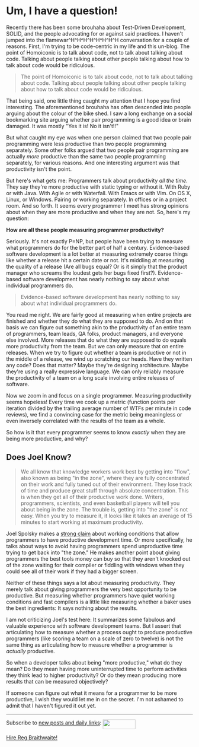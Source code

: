 Um, I have a question!
===

Recently there has been some brouhaha about Test-Driven Development, SOLID, and the people advocating for or against said practices. I haven't jumped into the flamewar^H^H^H^H^H^H^H^H conversation for a couple of reasons. First, I'm trying to be code-centric in my life and this un-blog. The point of Homoiconic is to talk about code, not to talk about talking about code. Talking about people talking about other people talking about how to talk about code would be ridiculous.

> The point of Homoiconic is to talk about code, not to talk about talking about code. Talking about people talking about other people talking about how to talk about code would be ridiculous.

That being said, one little thing caught my attention that I hope you find interesting. The aforementioned brouhaha has often descended into people arguing about the colour of the bike shed. I saw a long exchange on a social bookmarking site arguing whether pair programming is a good idea or brain damaged. It was mostly "Yes it is! No it isn't!!"

But what caught my eye was when one person claimed that two people pair programming were less productive than two people programming separately. Some other folks argued that two people pair programming are actually *more* productive than the same two people programming separately, for various reasons. And one interesting argument was that productivity isn't the point.

But here's what gets me: Programmers talk about productivity *all the time*. They say they're more productive with static typing or without it. With Ruby or with Java. With Agile or with Waterfall. With Emacs or with Vim. On OS X, Linux, or Windows. Pairing or working separately. In offices or in a project room. And so forth. It seems every programmer I meet has strong opinions about when they are more productive and when they are not. So, here's my question:

**How are all these people measuring programmer productivity?**

Seriously. It's not exactly P=NP, but people have been trying to measure what programmers do for the better part of half a century. Evidence-based software development is a lot better at measuring extremely coarse things like whether a release hit a certain date or not. It's middling at measuring the quality of a release (Are all bugs equal? Or is it simply that the product manager who screams the loudest gets her bugs fixed first?). Evidence-based software development has nearly nothing to say about what individual programmers do.

> Evidence-based software development has nearly nothing to say about what individual programmers do.

You read me right. We are fairly good at measuring when entire projects are finished and whether they do what they are supposed to do. And on that basis we can figure out something akin to the productivity of an entire team of programmers, team leads, QA folks, product managers, and everyone else involved. More releases that do what they are supposed to do equals more productivity from the team. But we can only measure that on entire releases. When we try to figure out whether a team is productive or not in the middle of a release, we wind up scratching our heads. Have they written any code? Does that matter? Maybe they're designing architecture. Maybe they're using a really expressive language. We can only reliably measure the productivity of a team on a long scale involving entire releases of software.

Now we zoom in and focus on a single programmer. Measuring productivity seems hopeless! Every time we cook up a metric (function points per iteration divided by the trailing average number of WTFs per minute in code reviews), we find a convincing case for the metric being meaningless or even inversely correlated with the results of the team as a whole.

So how is it that every programmer seems to know *exactly* when they are being more productive, and why?

Does Joel Know?
---

> We all know that knowledge workers work best by getting into "flow", also known as being "in the zone", where they are fully concentrated on their work and fully tuned out of their environment. They lose track of time and produce great stuff through absolute concentration. This is when they get all of their productive work done. Writers, programmers, scientists, and even basketball players will tell you about being in the zone. The trouble is, getting into "the zone" is not easy. When you try to measure it, it looks like it takes an average of 15 minutes to start working at maximum productivity.

Joel Spolsky makes a [strong claim](http://www.joelonsoftware.com/articles/fog0000000043.html "The Joel Test: 12 Steps to Better Code") about working conditions that allow programmers to have productive development time. Or more specifically, he talks about ways to avoid having programmers spend unproductive time trying to get back into "the zone." He makes another point about giving programmers the best tools money can buy so that they aren't knocked out of the zone waiting for their compiler or fiddling with windows when they could see all of their work if they had a bigger screen.

Neither of these things says a lot about measuring productivity. They merely talk about giving programmers the very best opportunity to be productive. But measuring whether programmers have quiet working conditions and fast compilers is a little like measuring whether a baker uses the best ingredients: It says nothing about the results.

I am not criticizing Joel's test here: It summarizes some fabulous and valuable experience with software development teams. But I assert that articulating how to measure whether a process ought to produce productive programmers (like scoring a team on a scale of zero to twelve) is not the same thing as articulating how to measure whether a programmer is *actually* productive.

So when a developer talks about being "more productive," what do they mean? Do they mean having more uninterrupted time to perform activities they think lead to higher productivity? Or do they mean producing more results that can be measured objectively?

If someone can figure out what it means for a programmer to be more productive, I wish they would let me in on the secret. I'm not ashamed to admit that I haven't figured it out yet.

---
	
Subscribe to [new posts and daily links](http://feeds.feedburner.com/raganwald "raganwald's rss feed"): <a href="http://feeds.feedburner.com/raganwald"><img src="http://feeds.feedburner.com/~fc/raganwald?bg=&amp;fg=&amp;anim=" height="26" width="88" style="border:0" alt="" align="top"/></a>

[Hire Reg Braithwaite!](http://reginald.braythwayt.com/RegBraithwaiteGH0109_en_US.pdf "")
